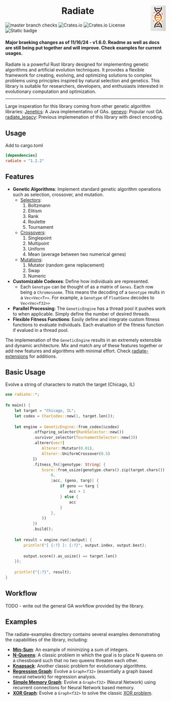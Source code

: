 <h1 align="center">Radiate <img align="right" height="80" src="/docs/radiate.png"></h1>

![master branch checks][br_ck] ![Crates.io][cl] ![Crates.io License][li] ![Static badge][eg]


[cl]: https://img.shields.io/crates/v/radiate
[br_ck]: https://img.shields.io/github/check-runs/pkalivas/radiate/master
[li]: https://img.shields.io/crates/l/radiate
[eg]: https://img.shields.io/badge/Evolution-Genetics-green

[logo]: /docs/radiate.png 


#### Major braeking changes as of 11/16/24 - v1.6.0. Readme as well as docs are still being put together and will improve. Check examples for current usages.

Radiate is a powerful Rust library designed for implementing genetic algorithms and artificial evolution techniques. It provides a flexible framework for creating, evolving, and optimizing solutions to complex problems using principles inspired by natural selection and genetics. This library is suitable for researchers, developers, and enthusiasts interested in evolutionary computation and optimization.

---

Large insperation for this library coming from other genetic algorithm libraries:
[Jenetics](https://github.com/jenetics/jenetics): A Java implementatino of GAs.
[genevo](https://github.com/innoave/genevo): Popular rust GA.
[radiate_legacy](https://github.com/pkalivas/radiate.legacy): Previous implemenation of this library with direct encoding.

## Usage
Add to cargo.toml
```toml
[dependencies]
radiate = "1.2.2"
```

## Features
* **Genetic Algorithms**: Implement standard genetic algorithm operations such as selection, crossover, and mutation.
  * [Selectors](https://en.wikipedia.org/wiki/Selection_(genetic_algorithm)#:~:text=Boltzmann%20selection,-In%20Boltzmann%20selection&text=The%20temperature%20is%20gradually%20lowered,the%20appropriate%20degree%20of%20diversity.):
      1. Boltzmann
      2. Elitism 
      3. Rank
      4. Roulette
      5. Tournament
   * [Crossovers](https://en.wikipedia.org/wiki/Crossover_(genetic_algorithm)):
      1. Singlepoint
      2. Multipoint
      3. Uniform
      4. Mean (average between two numerical genes)
    * [Mutations](https://en.wikipedia.org/wiki/Mutation_(genetic_algorithm)):
      1. Mutator (random gene replacement)
      2. Swap 
      3. Numeric
* **Customizable Codexes**: Define how individuals are represented.
  * Each ```Genotype``` can be thought of as a matrix of ```Genes```. Each row being a ```Chromosoome```. This means the decoding of a ```Genotype``` reults in a ```Vec<Vec<T>>```. For example, a ```Genotype``` of ```FloatGene``` decodes to ```Vec<Vec<f32>>```
* **Parallel Processing**: The ```GeneticEngine``` has a thread pool it pushes work to when applicable. Simply define the number of desired threads.
* **Flexible Fitness Functions**: Easily define and integrate custom fitness functions to evaluate individuals. Each evaluation of the fitness function if evalued in a thread pool.

The implemenation of the ```GeneticEngine``` results in an extremely extensible and dynamic architecture. Mix and match any of these features together or add new features and algorithms with minimal effort. Check [radiate-extensions](https://github.com/pkalivas/radiate/tree/master/radiate-extensions) for additions.

## Basic Usage
Evolve a string of characters to match the target (Chicago, IL)
```rust
use radiate::*;

fn main() {
    let target = "Chicago, IL";
    let codex = CharCodex::new(1, target.len());

    let engine = GeneticEngine::from_codex(&codex)
            .offspring_selector(RankSelector::new())
            .survivor_selector(TournamentSelector::new(3))
            .alterer(vec![
                Alterer::Mutator(0.01),
                Alterer::UniformCrossover(0.5)
            ])
            .fitness_fn(|genotype: String| {
                Score::from_usize(genotype.chars().zip(target.chars()).fold(
                    0,
                    |acc, (geno, targ)| {
                        if geno == targ {
                            acc + 1
                        } else {
                            acc
                        }
                    },
                ))
            })
            .build();

    let result = engine.run(|output| {
        println!("[ {:?} ]: {:?}", output.index, output.best);

        output.score().as_usize() == target.len()
    });

    println!("{:?}", result);
}
```
## Workflow
TODO - write out the general GA workflow provided by the library.

## Examples
The radiate-examples directory contains several examples demonstrating the capabilities of the library, including:
* **[Min-Sum](https://github.com/pkalivas/radiate/blob/master/radiate-examples/min-sum/src/main.rs)**: An example of minimizing a sum of integers.
* **[N-Queens](https://github.com/pkalivas/radiate/blob/master/radiate-examples/nqueens/src/main.rs)**: A classic problem in which the goal is to place N queens on a chessboard such that no two queens threaten each other.
* **[Knapsack](https://github.com/pkalivas/radiate/blob/master/radiate-examples/knapsack/src/main.rs)**: Another classic problem for evolutionary algorithms.
* **[Regression Graph](https://github.com/pkalivas/radiate/blob/master/radiate-examples/regression-graph/src/main.rs)**: Evolve a ```Graph<f32>``` (essentially a graph based neural network) for regression analysis.
* **[Simple Memory Graph](https://github.com/pkalivas/radiate/blob/master/radiate-examples/simple-memory-graph/src/main.rs)**: Evolve a ```Graph<f32>``` (Neural Network) using recurrent connections for Neural Network based memory.
* **[XOR Graph](https://github.com/pkalivas/radiate/blob/master/radiate-examples/xor-graph/src/main.rs)**: Evolve a ```Graph<f32>``` to solve the classic [XOR problem](https://dev.to/jbahire/demystifying-the-xor-problem-1blk).